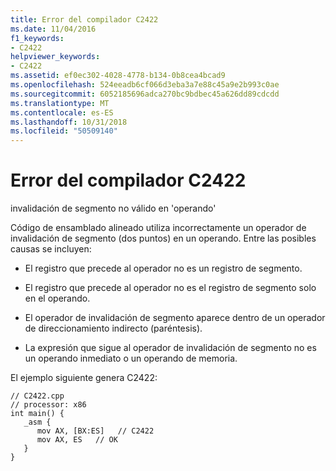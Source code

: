 ```yaml
---
title: Error del compilador C2422
ms.date: 11/04/2016
f1_keywords:
- C2422
helpviewer_keywords:
- C2422
ms.assetid: ef0ec302-4028-4778-b134-0b8cea4bcad9
ms.openlocfilehash: 524eeadb6cf066d3eba3a7e88c45a9e2b993c0ae
ms.sourcegitcommit: 6052185696adca270bc9bdbec45a626dd89cdcdd
ms.translationtype: MT
ms.contentlocale: es-ES
ms.lasthandoff: 10/31/2018
ms.locfileid: "50509140"
---
```

# <a name="compiler-error-c2422"></a>Error del compilador C2422

invalidación de segmento no válido en 'operando'

Código de ensamblado alineado utiliza incorrectamente un operador de invalidación de segmento (dos puntos) en un operando.  Entre las posibles causas se incluyen:

- El registro que precede al operador no es un registro de segmento.

- El registro que precede al operador no es el registro de segmento solo en el operando.

- El operador de invalidación de segmento aparece dentro de un operador de direccionamiento indirecto (paréntesis).

- La expresión que sigue al operador de invalidación de segmento no es un operando inmediato o un operando de memoria.

El ejemplo siguiente genera C2422:

```
// C2422.cpp
// processor: x86
int main() {
   _asm {
      mov AX, [BX:ES]   // C2422
      mov AX, ES   // OK
   }
}
```